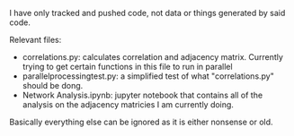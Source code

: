 I have only tracked and pushed code, not data or things generated by said code.

Relevant files:
* correlations.py: calculates correlation and adjacency matrix. Currently trying to get certain functions in this file to run in parallel
* parallelprocessingtest.py: a simplified test of what "correlations.py" should be dong.
* Network Analysis.ipynb: jupyter notebook that contains all of the analysis on the adjacency matricies I am currently doing.

Basically everything else can be ignored as it is either nonsense or old.